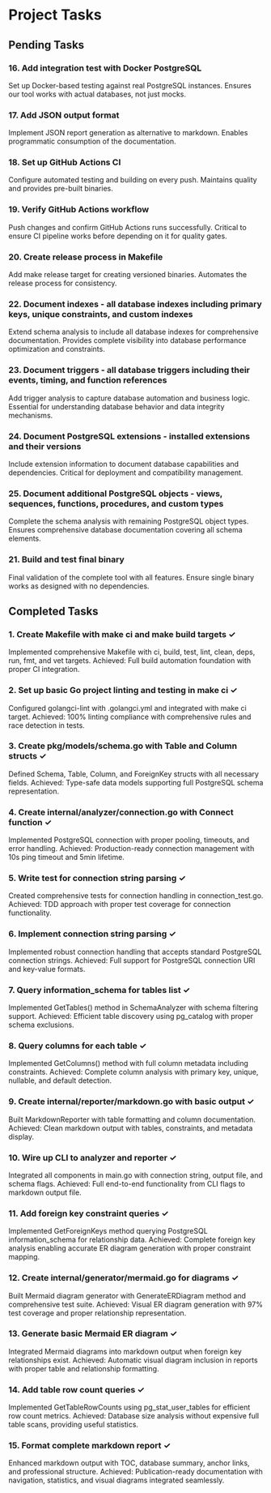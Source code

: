 # Project Tasks

## Pending Tasks

### 16. Add integration test with Docker PostgreSQL
Set up Docker-based testing against real PostgreSQL instances.
Ensures our tool works with actual databases, not just mocks.

### 17. Add JSON output format
Implement JSON report generation as alternative to markdown.
Enables programmatic consumption of the documentation.

### 18. Set up GitHub Actions CI
Configure automated testing and building on every push.
Maintains quality and provides pre-built binaries.

### 19. Verify GitHub Actions workflow
Push changes and confirm GitHub Actions runs successfully.
Critical to ensure CI pipeline works before depending on it for quality gates.

### 20. Create release process in Makefile
Add make release target for creating versioned binaries.
Automates the release process for consistency.

### 22. Document indexes - all database indexes including primary keys, unique constraints, and custom indexes
Extend schema analysis to include all database indexes for comprehensive documentation.
Provides complete visibility into database performance optimization and constraints.

### 23. Document triggers - all database triggers including their events, timing, and function references
Add trigger analysis to capture database automation and business logic.
Essential for understanding database behavior and data integrity mechanisms.

### 24. Document PostgreSQL extensions - installed extensions and their versions
Include extension information to document database capabilities and dependencies.
Critical for deployment and compatibility management.

### 25. Document additional PostgreSQL objects - views, sequences, functions, procedures, and custom types
Complete the schema analysis with remaining PostgreSQL object types.
Ensures comprehensive database documentation covering all schema elements.

### 21. Build and test final binary
Final validation of the complete tool with all features.
Ensure single binary works as designed with no dependencies.

## Completed Tasks

### 1. Create Makefile with make ci and make build targets ✓
Implemented comprehensive Makefile with ci, build, test, lint, clean, deps, run, fmt, and vet targets.
Achieved: Full build automation foundation with proper CI integration.

### 2. Set up basic Go project linting and testing in make ci ✓
Configured golangci-lint with .golangci.yml and integrated with make ci target.
Achieved: 100% linting compliance with comprehensive rules and race detection in tests.

### 3. Create pkg/models/schema.go with Table and Column structs ✓
Defined Schema, Table, Column, and ForeignKey structs with all necessary fields.
Achieved: Type-safe data models supporting full PostgreSQL schema representation.

### 4. Create internal/analyzer/connection.go with Connect function ✓
Implemented PostgreSQL connection with proper pooling, timeouts, and error handling.
Achieved: Production-ready connection management with 10s ping timeout and 5min lifetime.

### 5. Write test for connection string parsing ✓
Created comprehensive tests for connection handling in connection_test.go.
Achieved: TDD approach with proper test coverage for connection functionality.

### 6. Implement connection string parsing ✓
Implemented robust connection handling that accepts standard PostgreSQL connection strings.
Achieved: Full support for PostgreSQL connection URI and key-value formats.

### 7. Query information_schema for tables list ✓
Implemented GetTables() method in SchemaAnalyzer with schema filtering support.
Achieved: Efficient table discovery using pg_catalog with proper schema exclusions.

### 8. Query columns for each table ✓
Implemented GetColumns() method with full column metadata including constraints.
Achieved: Complete column analysis with primary key, unique, nullable, and default detection.

### 9. Create internal/reporter/markdown.go with basic output ✓
Built MarkdownReporter with table formatting and column documentation.
Achieved: Clean markdown output with tables, constraints, and metadata display.

### 10. Wire up CLI to analyzer and reporter ✓
Integrated all components in main.go with connection string, output file, and schema flags.
Achieved: Full end-to-end functionality from CLI flags to markdown output file.

### 11. Add foreign key constraint queries ✓
Implemented GetForeignKeys method querying PostgreSQL information_schema for relationship data.
Achieved: Complete foreign key analysis enabling accurate ER diagram generation with proper constraint mapping.

### 12. Create internal/generator/mermaid.go for diagrams ✓
Built Mermaid diagram generator with GenerateERDiagram method and comprehensive test suite.
Achieved: Visual ER diagram generation with 97% test coverage and proper relationship representation.

### 13. Generate basic Mermaid ER diagram ✓
Integrated Mermaid diagrams into markdown output when foreign key relationships exist.
Achieved: Automatic visual diagram inclusion in reports with proper table and relationship formatting.

### 14. Add table row count queries ✓
Implemented GetTableRowCounts using pg_stat_user_tables for efficient row count metrics.
Achieved: Database size analysis without expensive full table scans, providing useful statistics.

### 15. Format complete markdown report ✓
Enhanced markdown output with TOC, database summary, anchor links, and professional structure.
Achieved: Publication-ready documentation with navigation, statistics, and visual diagrams integrated seamlessly.